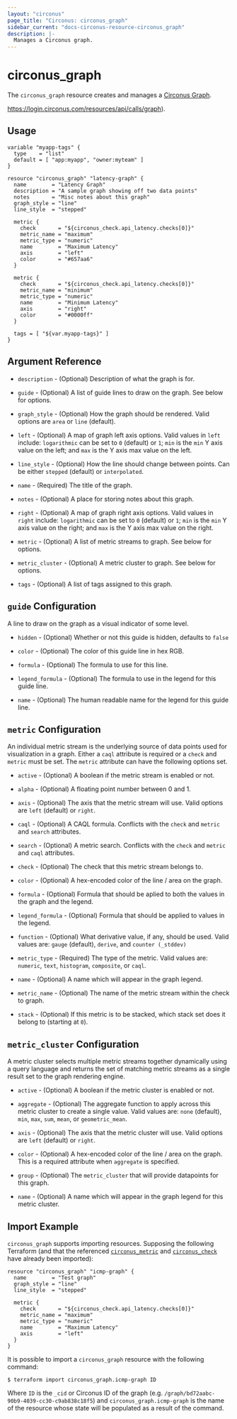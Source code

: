 ```yaml
---
layout: "circonus"
page_title: "Circonus: circonus_graph"
sidebar_current: "docs-circonus-resource-circonus_graph"
description: |-
  Manages a Circonus graph.
---
```


# circonus\_graph

The ``circonus_graph`` resource creates and manages a
[Circonus Graph](https://login.circonus.com/user/docs/Visualization/Graph/Create).

https://login.circonus.com/resources/api/calls/graph).

## Usage

```hcl
variable "myapp-tags" {
  type    = "list"
  default = [ "app:myapp", "owner:myteam" ]
}

resource "circonus_graph" "latency-graph" {
  name        = "Latency Graph"
  description = "A sample graph showing off two data points"
  notes       = "Misc notes about this graph"
  graph_style = "line"
  line_style  = "stepped"

  metric {
    check       = "${circonus_check.api_latency.checks[0]}"
    metric_name = "maximum"
    metric_type = "numeric"
    name        = "Maximum Latency"
    axis        = "left"
    color       = "#657aa6"
  }

  metric {
    check       = "${circonus_check.api_latency.checks[0]}"
    metric_name = "minimum"
    metric_type = "numeric"
    name        = "Minimum Latency"
    axis        = "right"
    color       = "#0000ff"
  }

  tags = [ "${var.myapp-tags}" ]
}
```

## Argument Reference

* `description` - (Optional) Description of what the graph is for.

* `guide` - (Optional) A list of guide lines to draw on the graph.  See
  below for options.

* `graph_style` - (Optional) How the graph should be rendered.  Valid options
  are `area` or `line` (default).

* `left` - (Optional) A map of graph left axis options.  Valid values in `left`
  include: `logarithmic` can be set to `0` (default) or `1`; `min` is the `min`
  Y axis value on the left; and `max` is the Y axis max value on the left.

* `line_style` - (Optional) How the line should change between points.  Can be
  either `stepped` (default) or `interpolated`.

* `name` - (Required) The title of the graph.

* `notes` - (Optional) A place for storing notes about this graph.

* `right` - (Optional) A map of graph right axis options.  Valid values in
  `right` include: `logarithmic` can be set to `0` (default) or `1`; `min` is
  the `min` Y axis value on the right; and `max` is the Y axis max value on the
  right.

* `metric` - (Optional) A list of metric streams to graph.  See below for
  options.

* `metric_cluster` - (Optional) A metric cluster to graph.  See below for options.

* `tags` - (Optional) A list of tags assigned to this graph.

## `guide` Configuration

A line to draw on the graph as a visual indicator of some level.

* `hidden` - (Optional) Whether or not this guide is hidden, defaults to `false`

* `color` - (Optional) The color of this guide line in hex RGB.

* `formula` - (Optional) The formula to use for this line.

* `legend_formula` - (Optional) The formula to use in the legend for this guide line.

* `name` - (Optional) The human readable name for the legend for this guide line.


## `metric` Configuration

An individual metric stream is the underlying source of data points used for
visualization in a graph. Either a `caql` attribute is required or a `check` and
`metric` must be set. The `metric` attribute can have the following options
set.

* `active` - (Optional) A boolean if the metric stream is enabled or not.

* `alpha` - (Optional) A floating point number between 0 and 1.

* `axis` - (Optional) The axis that the metric stream will use.  Valid options
  are `left` (default) or `right`.

* `caql` - (Optional) A CAQL formula.  Conflicts with the `check` and `metric` and `search`
  attributes.
  
* `search` - (Optional) A metric search.  Conflicts with the `check` and `metric` and `caql`
  attributes.

* `check` - (Optional) The check that this metric stream belongs to.

* `color` - (Optional) A hex-encoded color of the line / area on the graph.

* `formula` - (Optional) Formula that should be aplied to both the values in the
  graph and the legend.

* `legend_formula` - (Optional) Formula that should be applied to values in the
  legend.

* `function` - (Optional) What derivative value, if any, should be used.  Valid
  values are: `gauge` (default), `derive`, and `counter (_stddev)`

* `metric_type` - (Required) The type of the metric.  Valid values are:
  `numeric`, `text`, `histogram`, `composite`, or `caql`.

* `name` - (Optional) A name which will appear in the graph legend.

* `metric_name` - (Optional) The name of the metric stream within the check to
  graph.

* `stack` - (Optional) If this metric is to be stacked, which stack set does it
  belong to (starting at `0`).

## `metric_cluster` Configuration

A metric cluster selects multiple metric streams together dynamically using a
query language and returns the set of matching metric streams as a single result
set to the graph rendering engine.

* `active` - (Optional) A boolean if the metric cluster is enabled or not.

* `aggregate` - (Optional) The aggregate function to apply across this metric
  cluster to create a single value.  Valid values are: `none` (default), `min`,
  `max`, `sum`, `mean`, or `geometric_mean`.

* `axis` - (Optional) The axis that the metric cluster will use.  Valid options
  are `left` (default) or `right`.

* `color` - (Optional) A hex-encoded color of the line / area on the graph.
  This is a required attribute when `aggregate` is specified.

* `group` - (Optional) The `metric_cluster` that will provide datapoints for this
  graph.

* `name` - (Optional) A name which will appear in the graph legend for this
  metric cluster.

## Import Example

`circonus_graph` supports importing resources.  Supposing the following
Terraform (and that the referenced [`circonus_metric`](metric.html)
and [`circonus_check`](check.html) have already been imported):

```text
resource "circonus_graph" "icmp-graph" {
  name        = "Test graph"
  graph_style = "line"
  line_style  = "stepped"

  metric {
    check       = "${circonus_check.api_latency.checks[0]}"
    metric_name = "maximum"
    metric_type = "numeric"
    name        = "Maximum Latency"
    axis        = "left"
  }
}
```

It is possible to import a `circonus_graph` resource with the following command:

```
$ terraform import circonus_graph.icmp-graph ID
```

Where `ID` is the `_cid` or Circonus ID of the graph
(e.g. `/graph/bd72aabc-90b9-4039-cc30-c9ab838c18f5`) and
`circonus_graph.icmp-graph` is the name of the resource whose state will be
populated as a result of the command.
